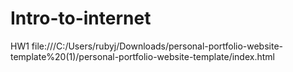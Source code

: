 # Intro-to-internet
HW1 file:///C:/Users/rubyj/Downloads/personal-portfolio-website-template%20(1)/personal-portfolio-website-template/index.html

